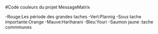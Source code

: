 #Code couleurs du projet MessageMatrix

-Rouge:Les période des grandes taches
-Vert:Plannig 
-Sous tache importante:Orange 
-Mauve:Hariharani
-Bleu:Youri
-Saumon jaune :tache commmunes
